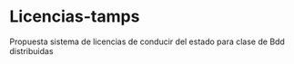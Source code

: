 # Licencias-tamps
Propuesta sistema de licencias de conducir del estado para clase de Bdd distribuidas 
